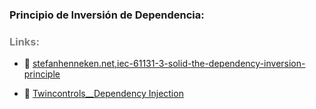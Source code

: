 ### Principio de Inversión de Dependencia:

### <span style="color:grey">Links:</span>
- 🔗 [stefanhenneken.net,iec-61131-3-solid-the-dependency-inversion-principle](https://stefanhenneken.net/2022/02/09/iec-61131-3-solid-the-dependency-inversion-principle/)

- 🔗 [Twincontrols__Dependency Injection](https://www.twincontrols.com/community/twincat-knowledgebase/dependency-injection-in-twincat/#post-351)
